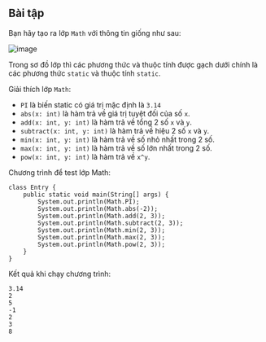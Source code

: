 ## Bài tập
Bạn hãy tạo ra lớp `Math` với thông tin giống như sau:

![image](https://github.com/user-attachments/assets/1954cf5c-0145-4738-8b6a-6869443844f0)

Trong sơ đồ lớp thì các phương thức và thuộc tính được gạch dưới chính là các phương thức `static` và thuộc tính `static`.

Giải thích lớp `Math`:

- `PI` là biến static có giá trị mặc định là `3.14`
- `abs(x: int)` là hàm trả về giá trị tuyệt đối của số `x`.
- `add(x: int, y: int)` là hàm trả về tổng 2 số `x` và `y`.
- `subtract(x: int, y: int)` là hàm trả về hiệu 2 số `x` và `y`.
- `min(x: int, y: int)` là hàm trả về số nhỏ nhất trong 2 số.
- `max(x: int, y: int)` là hàm trả về số lớn nhất trong 2 số.
- `pow(x: int, y: int)` là hàm trả về `x^y`.

Chương trình để test lớp Math:
```
class Entry {
	public static void main(String[] args) {
		System.out.println(Math.PI);
		System.out.println(Math.abs(-2));
		System.out.println(Math.add(2, 3));
		System.out.println(Math.subtract(2, 3));
		System.out.println(Math.min(2, 3));
		System.out.println(Math.max(2, 3));
		System.out.println(Math.pow(2, 3));
	}
}
```
Kết quả khi chạy chương trình:
```
3.14
2
5
-1
2
3
8
```
